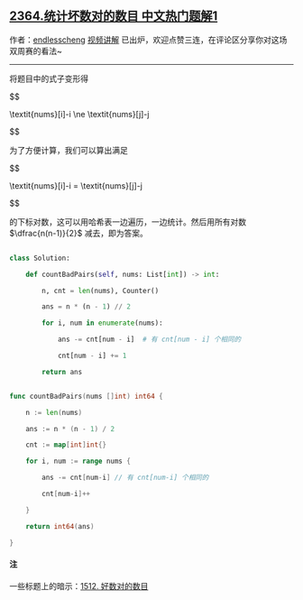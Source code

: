 ## [2364.统计坏数对的数目 中文热门题解1](https://leetcode.cn/problems/count-number-of-bad-pairs/solutions/100000/by-endlesscheng-uam3)

作者：[endlesscheng](https://leetcode.cn/u/endlesscheng)
[视频讲解](https://www.bilibili.com/video/bv1gB4y1k7Jz) 已出炉，欢迎点赞三连，在评论区分享你对这场双周赛的看法~

---  
 
将题目中的式子变形得

$$
\textit{nums}[i]-i \ne \textit{nums}[j]-j
$$

为了方便计算，我们可以算出满足

$$
\textit{nums}[i]-i = \textit{nums}[j]-j
$$

的下标对数，这可以用哈希表一边遍历，一边统计。然后用所有对数 $\dfrac{n(n-1)}{2}$ 减去，即为答案。

```py [sol1-Python3]
class Solution:
    def countBadPairs(self, nums: List[int]) -> int:
        n, cnt = len(nums), Counter()
        ans = n * (n - 1) // 2
        for i, num in enumerate(nums):
            ans -= cnt[num - i]  # 有 cnt[num - i] 个相同的
            cnt[num - i] += 1
        return ans
```

```go [sol1-Go]
func countBadPairs(nums []int) int64 {
	n := len(nums)
	ans := n * (n - 1) / 2
	cnt := map[int]int{}
	for i, num := range nums {
		ans -= cnt[num-i] // 有 cnt[num-i] 个相同的
		cnt[num-i]++
	}
	return int64(ans)
}
```

#### 注

一些标题上的暗示：[1512. 好数对的数目](https://leetcode.cn/problems/number-of-good-pairs/)